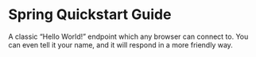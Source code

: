 # Spring Quickstart Guide
A classic “Hello World!” endpoint which any browser can connect to. You can even tell it your name, and it will respond in a more friendly way.
